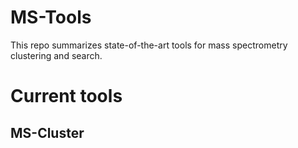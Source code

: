 # MS-Tools
This repo summarizes state-of-the-art tools for mass spectrometry clustering and search.


# Current tools
## MS-Cluster

## 
